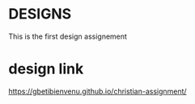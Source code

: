 # DESIGNS
This is the first design assignement
# design link
https://gbetibienvenu.github.io/christian-assignment/
